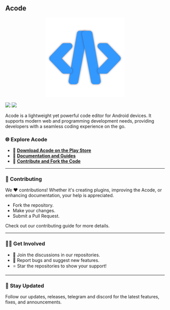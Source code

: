 ## Acode

<p align="center">
  <img src='https://raw.githubusercontent.com/Acode-Foundation/Acode/refs/heads/main/res/logo_1.png' width='250'>
</p>

[![](https://img.shields.io/endpoint?label=Acode&style=flat&url=https%3A%2F%2Fmogyo.ro%2Fquart-apis%2Ftgmembercount%3Fchat_id%3Dfoxdebug_acode)](https://t.me/foxdebug_acode) [![](https://dcbadge.vercel.app/api/server/vVxVWYUAWD?style=flat)](https://discord.gg/vVxVWYUAWD)

Acode is a lightweight yet powerful code editor for Android devices. It supports modern web and programming development needs, providing developers with a seamless coding experience on the go.

### 🌐 **Explore Acode**  

- 📱 **[Download Acode on the Play Store](https://play.google.com/store/apps/dev?id=7966583793961491942)**  
- 📖 **[Documentation and Guides](https://acode.app)**    
- 🚀 **[Contribute and Fork the Code](https://github.com/Acode-Foundation/Acode)**  

---

### 🤝 **Contributing**  
We ❤️ contributions! Whether it's creating plugins, improving the Acode, or enhancing documentation, your help is appreciated.  
- Fork the repository.  
- Make your changes.  
- Submit a Pull Request.  

Check out our contributing guide for more details.

---

### 🧑‍💻 **Get Involved**  
- 💬 Join the discussions in our repositories.  
- 🐞 Report bugs and suggest new features.  
- ⭐ Star the repositories to show your support!  

---

### 📢 **Stay Updated**  
Follow our updates, releases, telegram and discord for the latest features, fixes, and announcements.  
